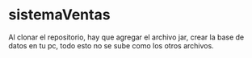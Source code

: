 # sistemaVentas
Al clonar el repositorio, hay que agregar el archivo jar, crear la base de datos en tu pc, todo esto no se sube como los otros archivos.

